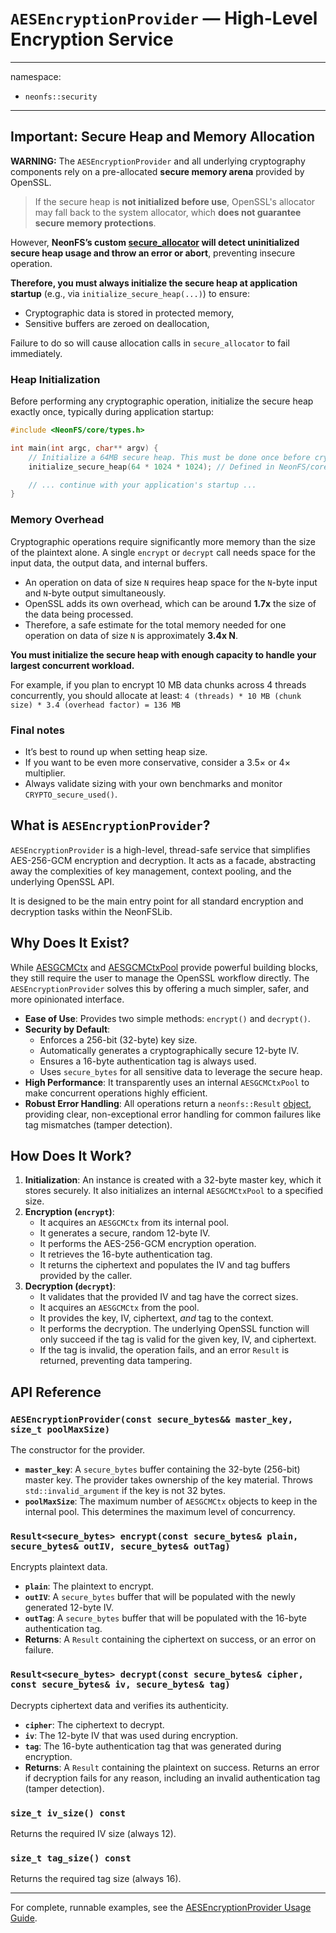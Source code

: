 # `AESEncryptionProvider` — High-Level Encryption Service

---
namespace:
- `neonfs::security`
---

## Important: Secure Heap and Memory Allocation

**WARNING:** The `AESEncryptionProvider` and all underlying cryptography components rely on a pre-allocated **secure memory arena** provided by OpenSSL.

> If the secure heap is **not initialized before use**, OpenSSL's allocator may fall back to the system allocator, which **does not guarantee secure memory protections**.

However, **NeonFS’s custom [secure_allocator](../core/SecureAllocator.md) will detect uninitialized secure heap usage and throw an error or abort**, preventing insecure operation.

**Therefore, you must always initialize the secure heap at application startup** (e.g., via `initialize_secure_heap(...)`) to ensure:

- Cryptographic data is stored in protected memory,
- Sensitive buffers are zeroed on deallocation,

Failure to do so will cause allocation calls in `secure_allocator` to fail immediately.

### Heap Initialization
Before performing any cryptographic operation, initialize the secure heap exactly once, typically during application startup:

```cpp
#include <NeonFS/core/types.h>

int main(int argc, char** argv) {
    // Initialize a 64MB secure heap. This must be done once before cryptographic use.
    initialize_secure_heap(64 * 1024 * 1024); // Defined in NeonFS/core/secure_allocator.hpp

    // ... continue with your application's startup ...
}
```

### Memory Overhead
Cryptographic operations require significantly more memory than the size of the plaintext alone. A single `encrypt` or `decrypt` call needs space for the input data, the output data, and internal buffers.

*   An operation on data of size `N` requires heap space for the `N`-byte input and `N`-byte output simultaneously.
*   OpenSSL adds its own overhead, which can be around **1.7x** the size of the data being processed.
*   Therefore, a safe estimate for the total memory needed for one operation on data of size `N` is approximately **3.4x N**.

**You must initialize the secure heap with enough capacity to handle your largest concurrent workload.**

For example, if you plan to encrypt 10 MB data chunks across 4 threads concurrently, you should allocate at least:
`4 (threads) * 10 MB (chunk size) * 3.4 (overhead factor) = 136 MB`

### Final notes

* It’s best to round up when setting heap size.
* If you want to be even more conservative, consider a 3.5× or 4× multiplier.
* Always validate sizing with your own benchmarks and monitor `CRYPTO_secure_used()`.

## What is `AESEncryptionProvider`?

`AESEncryptionProvider` is a high-level, thread-safe service that simplifies AES-256-GCM encryption and decryption. It acts as a facade, abstracting away the complexities of key management, context pooling, and the underlying OpenSSL API.

It is designed to be the main entry point for all standard encryption and decryption tasks within the NeonFSLib.

## Why Does It Exist?

While [AESGCMCtx](AESGCMCtx.md) and [AESGCMCtxPool](AESGCMCtxPool.md) provide powerful building blocks, they still require the user to manage the OpenSSL workflow directly. The `AESEncryptionProvider` solves this by offering a much simpler, safer, and more opinionated interface.

*   **Ease of Use**: Provides two simple methods: `encrypt()` and `decrypt()`.
*   **Security by Default**:
    *   Enforces a 256-bit (32-byte) key size.
    *   Automatically generates a cryptographically secure 12-byte IV.
    *   Ensures a 16-byte authentication tag is always used.
    *   Uses `secure_bytes` for all sensitive data to leverage the secure heap.
*   **High Performance**: It transparently uses an internal `AESGCMCtxPool` to make concurrent operations highly efficient.
*   **Robust Error Handling**: All operations return a `neonfs::Result` [object](../core/Result.md), providing clear, non-exceptional error handling for common failures like tag mismatches (tamper detection).

## How Does It Work?

1.  **Initialization**: An instance is created with a 32-byte master key, which it stores securely. It also initializes an internal `AESGCMCtxPool` to a specified size.
2.  **Encryption (`encrypt`)**:
    *   It acquires an `AESGCMCtx` from its internal pool.
    *   It generates a secure, random 12-byte IV.
    *   It performs the AES-256-GCM encryption operation.
    *   It retrieves the 16-byte authentication tag.
    *   It returns the ciphertext and populates the IV and tag buffers provided by the caller.
3.  **Decryption (`decrypt`)**:
    *   It validates that the provided IV and tag have the correct sizes.
    *   It acquires an `AESGCMCtx` from the pool.
    *   It provides the key, IV, ciphertext, *and* tag to the context.
    *   It performs the decryption. The underlying OpenSSL function will only succeed if the tag is valid for the given key, IV, and ciphertext.
    *   If the tag is invalid, the operation fails, and an error `Result` is returned, preventing data tampering.

## API Reference

### `AESEncryptionProvider(const secure_bytes&& master_key, size_t poolMaxSize)`
The constructor for the provider.
- **`master_key`**: A `secure_bytes` buffer containing the 32-byte (256-bit) master key. The provider takes ownership of the key material. Throws `std::invalid_argument` if the key is not 32 bytes.
- **`poolMaxSize`**: The maximum number of `AESGCMCtx` objects to keep in the internal pool. This determines the maximum level of concurrency.

### `Result<secure_bytes> encrypt(const secure_bytes& plain, secure_bytes& outIV, secure_bytes& outTag)`
Encrypts plaintext data.
- **`plain`**: The plaintext to encrypt.
- **`outIV`**: A `secure_bytes` buffer that will be populated with the newly generated 12-byte IV.
- **`outTag`**: A `secure_bytes` buffer that will be populated with the 16-byte authentication tag.
- **Returns**: A `Result` containing the ciphertext on success, or an error on failure.

### `Result<secure_bytes> decrypt(const secure_bytes& cipher, const secure_bytes& iv, secure_bytes& tag)`
Decrypts ciphertext data and verifies its authenticity.
- **`cipher`**: The ciphertext to decrypt.
- **`iv`**: The 12-byte IV that was used during encryption.
- **`tag`**: The 16-byte authentication tag that was generated during encryption.
- **Returns**: A `Result` containing the plaintext on success. Returns an error if decryption fails for any reason, including an invalid authentication tag (tamper detection).

### `size_t iv_size() const`
Returns the required IV size (always 12).

### `size_t tag_size() const`
Returns the required tag size (always 16).

---
For complete, runnable examples, see the [AESEncryptionProvider Usage Guide](AESEncryptionProviderUsage.md).